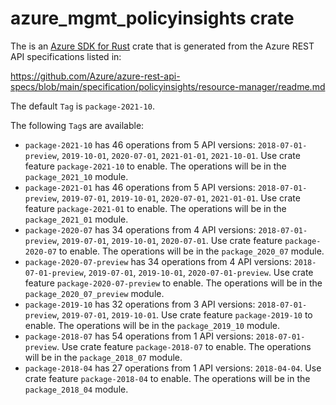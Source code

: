 # azure_mgmt_policyinsights crate

The is an [Azure SDK for Rust](https://github.com/Azure/azure-sdk-for-rust) crate that is generated from the Azure REST API specifications listed in:

https://github.com/Azure/azure-rest-api-specs/blob/main/specification/policyinsights/resource-manager/readme.md

The default `Tag` is `package-2021-10`.

The following `Tag`s are available:

- `package-2021-10` has 46 operations from 5 API versions: `2018-07-01-preview`, `2019-10-01`, `2020-07-01`, `2021-01-01`, `2021-10-01`. Use crate feature `package-2021-10` to enable. The operations will be in the `package_2021_10` module.
- `package-2021-01` has 46 operations from 5 API versions: `2018-07-01-preview`, `2019-07-01`, `2019-10-01`, `2020-07-01`, `2021-01-01`. Use crate feature `package-2021-01` to enable. The operations will be in the `package_2021_01` module.
- `package-2020-07` has 34 operations from 4 API versions: `2018-07-01-preview`, `2019-07-01`, `2019-10-01`, `2020-07-01`. Use crate feature `package-2020-07` to enable. The operations will be in the `package_2020_07` module.
- `package-2020-07-preview` has 34 operations from 4 API versions: `2018-07-01-preview`, `2019-07-01`, `2019-10-01`, `2020-07-01-preview`. Use crate feature `package-2020-07-preview` to enable. The operations will be in the `package_2020_07_preview` module.
- `package-2019-10` has 32 operations from 3 API versions: `2018-07-01-preview`, `2019-07-01`, `2019-10-01`. Use crate feature `package-2019-10` to enable. The operations will be in the `package_2019_10` module.
- `package-2018-07` has 54 operations from 1 API versions: `2018-07-01-preview`. Use crate feature `package-2018-07` to enable. The operations will be in the `package_2018_07` module.
- `package-2018-04` has 27 operations from 1 API versions: `2018-04-04`. Use crate feature `package-2018-04` to enable. The operations will be in the `package_2018_04` module.